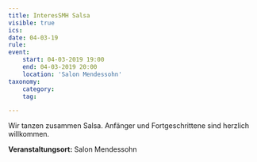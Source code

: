 ```yaml
---
title: InteresSMH Salsa
visible: true
ics: 
date: 04-03-19
rule: 
event:
	start: 04-03-2019 19:00
	end: 04-03-2019 20:00
	location: 'Salon Mendessohn'
taxonomy:
	category: 
	tag: 

---
```

Wir tanzen zusammen Salsa. Anfänger und Fortgeschrittene sind herzlich willkommen.


**Veranstaltungsort:** Salon Mendessohn


